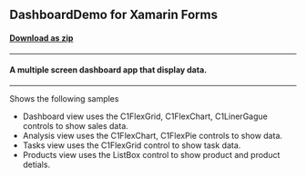 ## DashboardDemo for Xamarin Forms
#### [Download as zip](https://downgit.github.io/#/home?url=https://github.com/GrapeCity/ComponentOne-Xamarin-Samples/tree/master/XF/DashboardDemo)
____
#### A multiple screen dashboard app that display data.
____
Shows the following samples


* Dashboard view uses the C1FlexGrid, C1FlexChart, C1LinerGague controls to show sales data.
* Analysis view uses the C1FlexChart, C1FlexPie controls to show data.
* Tasks view uses the C1FlexGrid control to show task data.
* Products view uses the ListBox control to show product and product detials.
